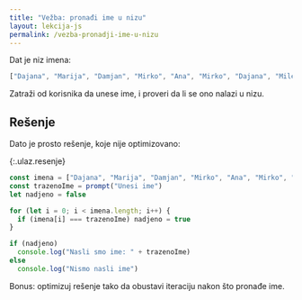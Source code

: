 ```yaml
---
title: "Vežba: pronađi ime u nizu"
layout: lekcija-js
permalink: /vezba-pronadji-ime-u-nizu
---
```


Dat je niz imena:

```js
["Dajana", "Marija", "Damjan", "Mirko", "Ana", "Mirko", "Dajana", "Milena", "Darko"]
```

Zatraži od korisnika da unese ime, i proveri da li se ono nalazi u nizu.

## Rešenje

Dato je prosto rešenje, koje nije optimizovano:

{:.ulaz.resenje}
```js
const imena = ["Dajana", "Marija", "Damjan", "Mirko", "Ana", "Mirko", "Dajana", "Milena", "Darko"]
const trazenoIme = prompt("Unesi ime")
let nadjeno = false

for (let i = 0; i < imena.length; i++) {
  if (imena[i] === trazenoIme) nadjeno = true
}

if (nadjeno) 
  console.log("Nasli smo ime: " + trazenoIme)
else 
  console.log("Nismo nasli ime")
```

Bonus: optimizuj rešenje tako da obustavi iteraciju nakon što pronađe ime.